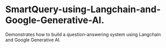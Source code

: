 # SmartQuery-using-Langchain-and-Google-Generative-AI.
Demonstrates how to build a question-answering system using Langchain and Google Generative AI.
